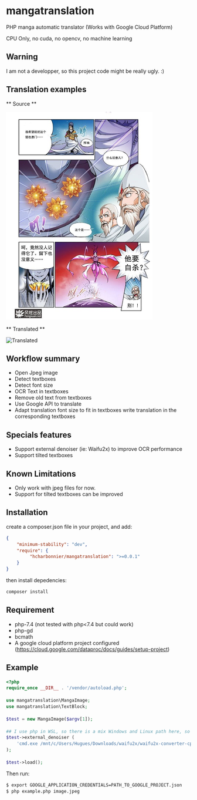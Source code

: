 # mangatranslation
PHP manga automatic translator (Works with Google Cloud Platform)

CPU Only, no cuda, no opencv, no machine learning

## Warning
I am not a developper, so this project code might be really ugly. :)

## Translation examples

** Source **

![Source](images/0004.jpg "Source")

** Translated **

![Translated](images/004-translated.jpg "Translated")


## Workflow summary
* Open Jpeg image
* Detect textboxes
* Detect font size
* OCR Text in textboxes
* Remove old text from textboxes
* Use Google API to translate
* Adapt translation font size to fit in textboxes
write translation in the corresponding textboxes

## Specials features
* Support external denoiser (ie: Waifu2x) to improve OCR performance
* Support tilted textboxes

## Known Limitations
* Only work with jpeg files for now.
* Support for tilted textboxes can be improved
## Installation

create a composer.json file in your project, and add:

```json
{
    "minimum-stability": "dev",
    "require": {
         "hcharbonnier/mangatranslation": ">=0.0.1"
    }
}
```

then install depedencies:
```sh
composer install
```
## Requirement
* php-7.4 (not tested with php<7.4 but could work)
* php-gd
* bcmath
* A google cloud platform project configured
 (https://cloud.google.com/dataproc/docs/guides/setup-project)
## Example
```php
<?php
require_once __DIR__ . '/vendor/autoload.php';

use mangatranslation\MangaImage;
use mangatranslation\TextBlock;

$test = new MangaImage($argv[1]);

## I use php in WSL, so there is a mix Windows and Linux path here, so don't be surprised :D
$test->external_denoiser (
    'cmd.exe /mnt/c/Users/Hugues/Downloads/waifu2x/waifu2x-converter-cpp.exe --force-OpenCL --model-dir \'C:\Users\Hugues\Downloads\waifu2x\models_rgb\' --scale-ratio 2 --noise-level 3 -m noise-scale -i _DENOISERINPUTFILE_ -o _DENOISEROUTPUTFILE_'
);

$test->load();
```
Then run:
```sh
$ export GOOGLE_APPLICATION_CREDENTIALS=PATH_TO_GOOGLE_PROJECT.json
$ php example.php image.jpeg
```
